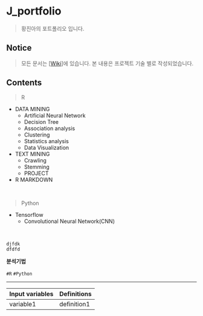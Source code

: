 # J_portfolio
> 황진아의 포트폴리오 입니다.
## Notice
> 모든 문서는 [[Wiki](https://github.com/Jina-Hwang/J_portfolio/wiki)]에 있습니다.
> 본 내용은 프로젝트 기술 별로 작성되었습니다.
## Contents
> R
* DATA MINING
  * Artificial Neural Network
  * Decision Tree
  * Association analysis
  * Clustering
  * Statistics analysis
  * Data Visualization
* TEXT MINING
  * Crawling
  * Stemming
  * PROJECT
* R MARKDOWN

<br>

> Python  
- Tensorflow
  + Convolutional Neural Network(CNN)

<br>
  
  ```
  djfdk
  dfdfd
  ```
  
  **분석기법**
  
  `#R` `#Python`
  
  *************
  
Input variables | Definitions
------------- | -------------
variable1 | definition1
